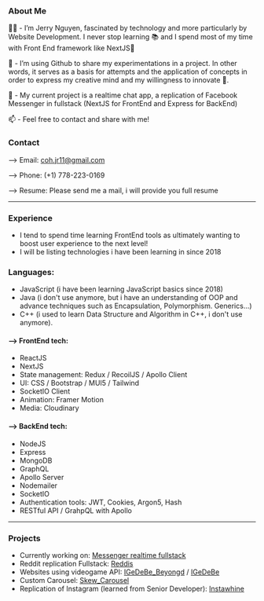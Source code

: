 ### About Me
👨‍💻 - I’m Jerry Nguyen, fascinated by technology and more particularly by Website Development. I never stop learning 📚 and I spend most of my time with Front End framework like NextJS🤝 

📂 - I’m using Github to share my experimentations in a project. In other words, it serves as a basis for attempts and the application of concepts in order to express my creative mind and my willingness to innovate 🎯.

📆 - My current project is a realtime chat app, a replication of Facebook Messenger in fullstack (NextJS for FrontEnd and Express for BackEnd)

📫 - Feel free to contact and share with me!

### Contact
--> Email: coh.jr11@gmail.com

--> Phone: (+1) 778-223-0169

--> Resume: Please send me a mail, i will provide you full resume
<hr>

### Experience

- I tend to spend time learning FrontEnd tools as ultimately wanting to boost user experience to the next level!
- I will be listing technologies i have been learning in since 2018

### Languages:
* JavaScript (i have been learning JavaScript basics since 2018)
* Java (i don't use anymore, but i have an understanding of OOP and advance techniques such as Encapsulation, Polymorphism. Generics...)
* C++ (i used to learn Data Structure and Algorithm in C++, i don't use anymore).


#### --> FrontEnd tech:
* ReactJS
* NextJS
* State management: Redux / RecoilJS / Apollo Client
* UI: CSS / Bootstrap / MUI5 / Tailwind
* SocketIO Client
* Animation: Framer Motion
* Media: Cloudinary

#### --> BackEnd tech:
* NodeJS
* Express
* MongoDB
* GraphQL
* Apollo Server
* Nodemailer
* SocketIO
* Authentication tools: JWT, Cookies, Argon5, Hash
* RESTful API / GrahpQL with Apollo

<hr>

### Projects

* Currently working on: [Messenger realtime fullstack](https://github.com/nnguyen52/MessengerIO-client) 
* Reddit replication Fullstack: [Reddis](https://github.com/nnguyen52/graqphql_appollo)
* Websites using videogame API: [IGeDeBe_Beyongd](https://github.com/nnguyen52/IGeDeBe_Beyond) / [IGeDeBe](https://github.com/nnguyen52/igedebe-2)
* Custom Carousel: [Skew_Carousel](https://github.com/nnguyen52/testing_skewed_carousel)
* Replication of Instagram (learned from Senior Developer): [Instawhine](https://github.com/nnguyen52/instawhine)
